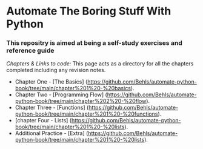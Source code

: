 # Automate The Boring Stuff With Python
###  This repositry is aimed at being a self-study exercises and reference guide 

*Chapters & Links to code:*
This page acts as a directory for all the chapters completed including any revision notes.
- Chapter One - [The Basics] (https://github.com/Behls/automate-python-book/tree/main/chapter%201%20-%20basics).
- Chapter Two - [Programming Flow] (https://github.com/Behls/automate-python-book/tree/main/chapter%202%20-%20flow).
- Chapter Three - [Functions] (https://github.com/Behls/automate-python-book/tree/main/chapter%201%20-%20functions).
- [chapter Four - Lists] (https://github.com/Behls/automate-python-book/tree/main/chapter%201%20-%20lists).
- Additional Practice - [Extra] (https://github.com/Behls/automate-python-book/tree/main/chapter%201%20-%20lists).
